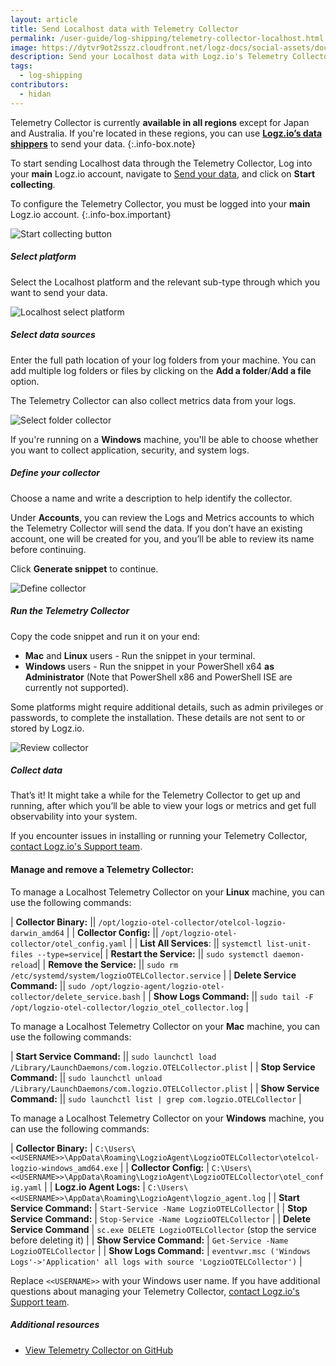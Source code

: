```yaml
---
layout: article
title: Send Localhost data with Telemetry Collector
permalink: /user-guide/log-shipping/telemetry-collector-localhost.html
image: https://dytvr9ot2sszz.cloudfront.net/logz-docs/social-assets/docs-social.jpg
description: Send your Localhost data with Logz.io's Telemetry Collector
tags:
  - log-shipping
contributors:
  - hidan
---
```


Telemetry Collector is currently **available in all regions** except for Japan and Australia. If you're located in these regions, you can use **[Logz.io’s data shippers](https://app.logz.io/#/dashboard/send-your-data/collection?tag=all&collection=all)** to send your data.
{:.info-box.note}

To start sending Localhost data through the Telemetry Collector, Log into your **main** Logz.io account, navigate to [Send your data](https://app.logz.io/#/dashboard/send-your-data), and click on **Start collecting**.

To configure the Telemetry Collector, you must be logged into your **main** Logz.io account.
{:.info-box.important}


![Start collecting button](https://dytvr9ot2sszz.cloudfront.net/logz-docs/telemetry-agent/telemetry-start-here.png)


<div class="tasklist">

##### Select platform

Select the Localhost platform and the relevant sub-type through which you want to send your data.

![Localhost select platform](https://dytvr9ot2sszz.cloudfront.net/logz-docs/telemetry-agent/tc-select-localhost.png)

##### Select data sources


Enter the full path location of your log folders from your machine. You can add multiple log folders or files by clicking on the **Add a folder**/**Add a file** option.

The Telemetry Collector can also collect metrics data from your logs.

![Select folder collector](https://dytvr9ot2sszz.cloudfront.net/logz-docs/telemetry-agent/log-location.png)

If you're running on a **Windows** machine, you'll be able to choose whether you want to collect application, security, and system logs.

##### Define your collector

Choose a name and write a description to help identify the collector. 

Under **Accounts**, you can review the Logs and Metrics accounts to which the Telemetry Collector will send the data. If you don’t have an existing account, one will be created for you, and you’ll be able to review its name before continuing.

Click **Generate snippet** to continue.

![Define collector](https://dytvr9ot2sszz.cloudfront.net/logz-docs/telemetry-agent/define-collector-localhost.png)

##### Run the Telemetry Collector

Copy the code snippet and run it on your end:

* **Mac** and **Linux** users - Run the snippet in your terminal.
* **Windows** users - Run the snippet in your PowerShell x64 **as Administrator** (Note that PowerShell x86 and PowerShell ISE are currently not supported).

Some platforms might require additional details, such as admin privileges or passwords, to complete the installation. These details are not sent to or stored by Logz.io.

![Review collector](https://dytvr9ot2sszz.cloudfront.net/logz-docs/telemetry-agent/collector-localhost-finish.png)

##### Collect data

That’s it! It might take a while for the Telemetry Collector to get up and running, after which you’ll be able to view your logs or metrics and get full observability into your system.

</div>

If you encounter issues in installing or running your Telemetry Collector, [contact Logz.io's Support team](mailto:help@logz.io).


#### Manage and remove a Telemetry Collector:

To manage a Localhost Telemetry Collector on your **Linux** machine, you can use the following commands:

| **Collector Binary:** || `/opt/logzio-otel-collector/otelcol-logzio-darwin_amd64` |
| **Collector Config:** || `/opt/logzio-otel-collector/otel_config.yaml` |
| **List All Services**: || `systemctl list-unit-files --type=service`|
| **Restart the Service:** || `sudo systemctl daemon-reload`|
| **Remove the Service:** || `sudo rm /etc/systemd/system/logzioOTELCollector.service` |
| **Delete Service Command:** || `sudo /opt/logzio-agent/logzio-otel-collector/delete_service.bash` |
| **Show Logs Command:** || `sudo tail -F /opt/logzio-otel-collector/logzio_otel_collector.log` |

To manage a Localhost Telemetry Collector on your **Mac** machine, you can use the following commands:

| **Start Service Command:** || `sudo launchctl load /Library/LaunchDaemons/com.logzio.OTELCollector.plist` |
| **Stop Service Command:** || `sudo launchctl unload /Library/LaunchDaemons/com.logzio.OTELCollector.plist` |
| **Show Service Command:** || `sudo launchctl list | grep com.logzio.OTELCollector` |


To manage a Localhost Telemetry Collector on your **Windows** machine, you can use the following commands:

| **Collector Binary:** | `C:\Users\<<USERNAME>>\AppData\Roaming\LogzioAgent\LogzioOTELCollector\otelcol-logzio-windows_amd64.exe` |
| **Collector Config:** | `C:\Users\<<USERNAME>>\AppData\Roaming\LogzioAgent\LogzioOTELCollector\otel_config.yaml` |
| **Logz.io Agent Logs:** | `C:\Users\<<USERNAME>>\AppData\Roaming\LogzioAgent\logzio_agent.log` |
| **Start Service Command:** | `Start-Service -Name LogzioOTELCollector` |
| **Stop Service Command:** | `Stop-Service -Name LogzioOTELCollector` |
| **Delete Service Command** | `sc.exe DELETE LogzioOTELCollector` (stop the service before deleting it) |
| **Show Service Command:** | `Get-Service -Name LogzioOTELCollector` |
| **Show Logs Command:** | `eventvwr.msc ('Windows Logs'->'Application' all logs with source 'LogzioOTELCollector')` |


Replace `<<USERNAME>>` with your Windows user name. If you have additional questions about managing your Telemetry Collector, [contact Logz.io's Support team](mailto:help@logz.io).


##### Additional resources

* [View Telemetry Collector on GitHub](https://github.com/logzio/logzio-agent-manifest)